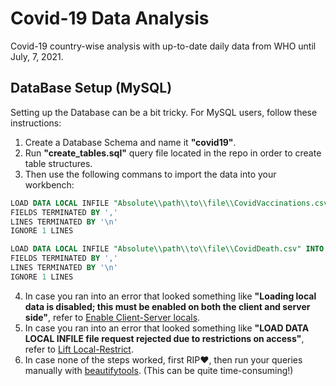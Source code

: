 # Covid-19 Data Analysis
 Covid-19 country-wise analysis with up-to-date daily data from WHO until July, 7, 2021.

## DataBase Setup (MySQL)
Setting up the Database can be a bit tricky. For MySQL users, follow these instructions:
1. Create a Database Schema and name it **"covid19"**.
2. Run **"create_tables.sql"** query file located in the repo in order to create table structures.
3. Then use the following commans to import the data into your workbench:
```sql
LOAD DATA LOCAL INFILE "Absolute\\path\\to\\file\\CovidVaccinations.csv" INTO TABLE covid19.covidvaccination
FIELDS TERMINATED BY ','
LINES TERMINATED BY '\n'
IGNORE 1 LINES
```

```sql
LOAD DATA LOCAL INFILE "Absolute\\path\\to\\file\\CovidDeath.csv" INTO TABLE covid19.CovidDeath
FIELDS TERMINATED BY ','
LINES TERMINATED BY '\n'
IGNORE 1 LINES
```
4. In case you ran into an error that looked something like **"Loading local data is disabled; this must be enabled on both the client and server side"**, refer to [Enable Client-Server locals](https://stackoverflow.com/questions/59993844/error-loading-local-data-is-disabled-this-must-be-enabled-on-both-the-client#answer-62965185).
5. In case you ran into an error that looked something like **"LOAD DATA LOCAL INFILE file request rejected due to restrictions on access"**, refer to [Lift Local-Restrict](https://stackoverflow.com/questions/63361962/error-2068-hy000-load-data-local-infile-file-request-rejected-due-to-restrict#answer-64807264).
6. In case none of the steps worked, first RIP❤, then run your queries manually with [beautifytools](https://beautifytools.com/csv-to-sql-converter.php). (This can be quite time-consuming!)

